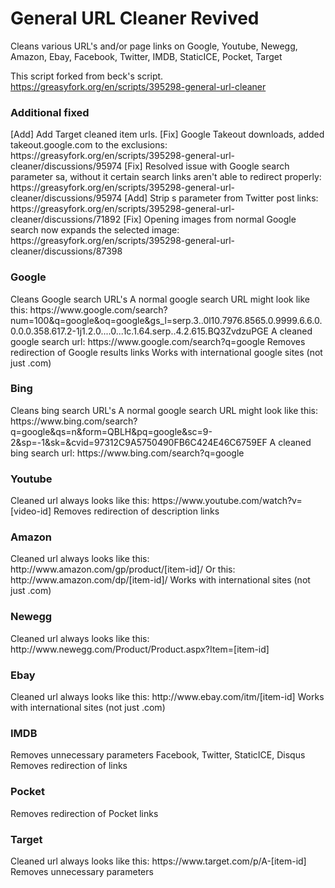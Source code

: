 <h1>General URL Cleaner Revived</h1>
Cleans various URL's and/or page links on Google, Youtube, Newegg, Amazon, Ebay, Facebook, Twitter, IMDB, StaticICE, Pocket, Target

This script forked from beck's script. https://greasyfork.org/en/scripts/395298-general-url-cleaner

<h3>Additional fixed</h3>
[Add] Add Target cleaned item urls.
[Fix] Google Takeout downloads, added takeout.google.com to the exclusions: https://greasyfork.org/en/scripts/395298-general-url-cleaner/discussions/95974
[Fix] Resolved issue with Google search parameter sa, without it certain search links aren't able to redirect properly: https://greasyfork.org/en/scripts/395298-general-url-cleaner/discussions/95974
[Add] Strip s parameter from Twitter post links: https://greasyfork.org/en/scripts/395298-general-url-cleaner/discussions/71892
[Fix] Opening images from normal Google search now expands the selected image: https://greasyfork.org/en/scripts/395298-general-url-cleaner/discussions/87398
<h3>Google</h3>
Cleans Google search URL's
A normal google search URL might look like this: https://www.google.com/search?num=100&q=google&oq=google&gs_l=serp.3..0l10.7976.8565.0.9999.6.6.0.0.0.0.358.617.2-1j1.2.0....0...1c.1.64.serp..4.2.615.BQ3ZvdzuPGE
A cleaned google search url: https://www.google.com/search?q=google
Removes redirection of Google results links
Works with international google sites (not just .com)
<h3>Bing</h3>
Cleans bing search URL's
A normal google search URL might look like this: https://www.bing.com/search?q=google&qs=n&form=QBLH&pq=google&sc=9-2&sp=-1&sk=&cvid=97312C9A5750490FB6C424E46C6759EF
A cleaned bing search url: https://www.bing.com/search?q=google
<h3>Youtube</h3>
Cleaned url always looks like this: https://www.youtube.com/watch?v=[video-id]
Removes redirection of description links
<h3>Amazon</h3>
Cleaned url always looks like this: http://www.amazon.com/gp/product/[item-id]/ Or this: http://www.amazon.com/dp/[item-id]/
Works with international sites (not just .com)
<h3>Newegg</h3>
Cleaned url always looks like this: http://www.newegg.com/Product/Product.aspx?Item=[item-id]
<h3>Ebay</h3>
Cleaned url always looks like this: http://www.ebay.com/itm/[item-id]
Works with international sites (not just .com)
<h3>IMDB</h3>
Removes unnecessary parameters Facebook, Twitter, StaticICE, Disqus
Removes redirection of links
<h3>Pocket</h3>
Removes redirection of Pocket links
<h3>Target</h3>
Cleaned url always looks like this: https://www.target.com/p/A-[item-id]
Removes unnecessary parameters
